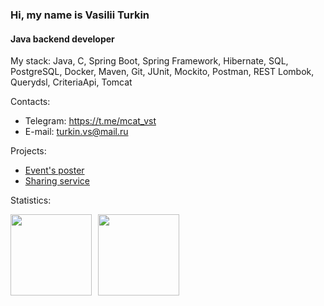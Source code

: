 ### Hi, my name is Vasilii Turkin

#### Java backend developer

My stack: Java, C, Spring Boot, Spring Framework, Hibernate, SQL, PostgreSQL, Docker, Maven, Git, JUnit, Mockito, Postman, REST
Lombok, Querydsl, CriteriaApi, Tomcat

Contacts:
* Telegram: https://t.me/mcat_vst
* E-mail: turkin.vs@mail.ru

Projects: 
* [Event's poster](https://github.com/mrchcat/java-explore-with-me)
* [Sharing service](https://github.com/mrchcat/java-shareit)


Statistics:
<div>
<a href="https://github-readme-stats.vercel.app/api?username=mrchcat&hide=contribs&show_icons=true">
  <img  align="left" height="130" style="margin-right: 10px" src="https://github-readme-stats.vercel.app/api?username=mrchcat&hide=contribs&show_icons=true" />
</a>
<a href="https://github-readme-stats.vercel.app/api/top-langs/?username=mrchcat&layout=compact">
  <img align="left" height="130" src="https://github-readme-stats.vercel.app/api/top-langs/?username=mrchcat&layout=compact" />
</a>
</div>

